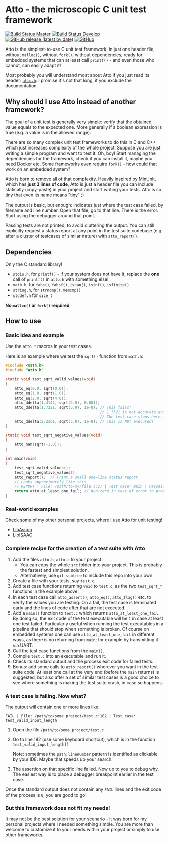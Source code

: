 Atto - the microscopic C unit test framework
===============================================================================

[![Build Status Master](https://github.com/TheMatjaz/atto/actions/workflows/build_master.yml/badge.svg)](https://github.com/TheMatjaz/atto/actions/workflows/build_master.yml)
[![Build Status Develop](https://github.com/TheMatjaz/atto/actions/workflows/build_develop.yml/badge.svg)](https://github.com/TheMatjaz/atto/actions/workflows/build_develop.yml)
[![GitHub release (latest by date)](https://img.shields.io/github/v/release/TheMatjaz/atto)](https://github.com/TheMatjaz/atto/releases/latest)
[![GitHub](https://img.shields.io/github/license/TheMatjaz/atto)](https://github.com/TheMatjaz/atto/blob/master/LICENSE.md)

Atto is the simplest-to-use C unit test framework, in just one header file,
without `malloc()`, without `fork()`, without dependencies, ready for
embedded systems that can at least call `printf()` - and even those who cannot,
can easily adapt it!

Most probably you will understand most about Atto if you just read its
header: [`atto.h`](src/atto.h). I promise it's not that long, if you exclude
the documentation.



Why should I use Atto instead of another framework?
-------------------------------------------------------

The goal of a unit test is generally very simple: verify that the obtained
value equals to the expected one. More generally if a boolean expression is
true (e.g. a value is in the allowed range).

There are so many complex unit test frameworks to do this in C and C++
which just increases complexity of the whole project. Suppose you are just
writing a simple program and want to test it. Oh, boy! Start managing the
dependencies for the framework, check if you can install it, maybe you need
Docker etc. Some frameworks even require `fork()` - how could that work on
an embedded system?

Atto is born to remove all of that complexity. Heavily inspired by
[MinUnit](http://www.jera.com/techinfo/jtns/jtn002.html), which has **just 3
lines of code**, Atto is just a header file you can include statically
(copy-paste) in your project and start writing your tests. Atto is so tiny that
even [its name means "tiny"](https://en.wikipedia.org/wiki/Atto-) ;)

The output is basic, but enough: indicates just where the test case failed, by
filename and line number. Open that file, go to that line. There is the error.
Start using the debugger around that point.

Passing tests are not printed, to avoid cluttering the output.
You can still explicitly request a status report at any point in the 
test suite codebase (e.g. after a cluster of testcases of similar nature)
with `atto_report()`.



Dependencies
----------------------------------------

Only the C standard library!

- `stdio.h`, for `printf()` - if your system does not have it, replace the
  **one** call of `printf()` in `atto.h` with something else!
- `math.h`, for `fabs()`, `fabsf()`, `isnan()`, `isinf()`, `isfinite()`
- `string.h`, for `strncmp()`, `memcmp()`
- `stddef.h` for `size_t`

**No `malloc()` or `fork()` required**



How to use
----------------------------------------

### Basic idea and example

Use the `atto_*` macros in your test cases.

Here is an example where we test the `sqrt()` function from `math.h`:

```c
#include <math.h>
#include "atto.h"

static void test_sqrt_valid_values(void)
{
    atto_eq(0.0, sqrt(0.0));
    atto_eq(1.0, sqrt(1.0));
    atto_eq(2.0, sqrt(4.0));
    atto_ddelta(1.4142, sqrt(2.0), 0.001);
    atto_ddelta(1.7321, sqrt(3.0), 1e-8); // This fails!
                                          // 1.7321 is not accurate enough
                                          // The test case stops here.
    atto_ddelta(2.2361, sqrt(5.0), 1e-8); // This is NOT executed!
}

static void test_sqrt_negative_values(void)
{
    atto_nan(sqrt(-1.0));
}

int main(void)
{
    test_sqrt_valid_values();
    test_sqrt_negative_values();
    atto_report();  // Print a small one-line status report
    // Looks approximately like this
    // REPORT | File: /path/to/my/file.c:27 | Test case: main | Passes: 5 | Failures: 1
    return atto_at_least_one_fail; // Non-zero in case of error to provide a proper exit-code
}
```

### Real-world examples

Check some of my other personal projects, where I use Atto for unit testing!

- [LibAscon](https://github.com/TheMatjaz/LibAscon)
- [LibISAAC](https://github.com/TheMatjaz/LibISAAC)


### Complete recipe for the creation of a test suite with Atto

1. Add the files `atto.h`, `atto.c` to your project:
   - You can copy the whole `src` folder into your project.
     This is probably the fastest and simplest solution.
   - Alternatively, use `git subtree` to include this repo into your own
2. Create a file with your tests, say `test.c`.
3. Add test case functions returning `void` to `test.c`, as the two
  `test_sqrt_*` functions in the example above.
4. In each test case call `atto_assert()`, `atto_eq()`, `atto_flag()` etc.
   to verify the values you are testing. On a fail, the test case is terminated
   early and the lines of code after that are not executed.
5. Add a `main()` function to `test.c` which returns `atto_at_least_one_fail`.
   By doing so, the exit code of the test executable will be `1` in case at 
   least one test failed. Particularly useful when running the test executables
   in a pipeline that should stop when something is broken. Of course on 
   embedded systems one can use `atto_at_least_one_fail` in different ways, as
   there is no returning from `main`; for example by transmitting it via UART.
6. Call the test case functions from the `main()`.
7. Compile `test.c` into an executable and run it.
8. Check its standard output and the process exit code for failed tests.
9. Bonus: add some calls to `atto_report()` wherever you want in the test suite
   code. At least one call at the very end (before the `main` returns)
   is suggested, but also after a set of similar test cases is a good choice
   to see where something is making the test suite crash, in case so happens.


### A test case is failing. Now what?

The output will contain one or more lines like:

```
FAIL | File: /path/to/some_project/test.c:182 | Test case: test_valid_input_length
```

1. Open the file `/path/to/some_project/test.c`
2. Go to line 182 (use some keyboard shortcut), which is in the function
   `test_valid_input_length()`
   
   Note: sometimes the `path:linenumber` pattern is identified as
   clickable by your IDE. Maybe that speeds up your search.
3. The assertion on that specific line failed. Now up to you to debug why.
   The easiest way is to place a debugger breakpoint earlier in the test case.
   
Once the standard output does not contain any `FAIL` lines and the exit code
of the process is `0`, you are good to go!


### But this framework does not fit my needs!

It may not be the best solution for your scenario - it was born for my
personal projects where I needed something simple. You are more than welcome
to customize it to your needs within your project or simply
to use other frameworks.
